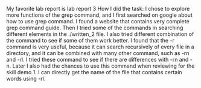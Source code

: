 My favorite lab report is lab report 3
How I did the task:
I chose to explore more functions of the grep command, and I first searched on google about how to use grep command. I found a website that contains very complete grep command guide.
Then I tried some of the commands in searching different elements in the ./written_2 file. I also tried different combination of the command to see if some of them work better.
I found that the -r command is very useful, because it can search recursively of every file in a directory, and it can be combined with many other command, such as -rn and -rl. I tried these command to see if there are differences with -rn and -n. 
Later I also had the chances to use this command when reviewing for the skill demo 1. I can directly get the name of the file that contains certain words using -rl. 
